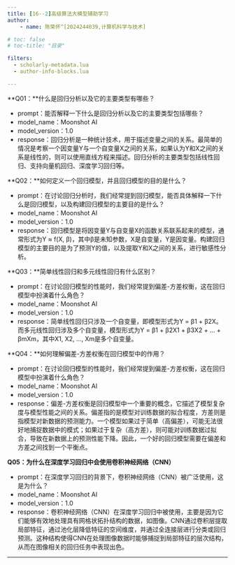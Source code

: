 ```yaml
---
title: [16--2]高级算法大模型辅助学习
author:
    - name: 陈荣怀^[2024244039,计算机科学与技术]

# toc: false
# toc-title: "目录"

filters:
  - scholarly-metadata.lua
  - author-info-blocks.lua

---
```


**Q01：**什么是回归分析以及它的主要类型有哪些？

- prompt：能否解释一下什么是回归分析以及它的主要类型包括哪些？
- model_name：Moonshot AI
- model_version：1.0
- response：回归分析是一种统计技术，用于描述变量之间的关系。最简单的情况是考察一个因变量Y与一个自变量X之间的关系，如果认为Y和X之间的关系是线性的，则可以使用直线方程来描述。回归分析的主要类型包括线性回归、支持向量机回归、深度学习回归等。

**Q02：**如何定义一个回归模型，并且回归模型的目的是什么？

- prompt：在讨论回归分析时，我们经常提到回归模型，能否具体解释一下什么是回归模型，以及构建回归模型的主要目的是什么？
- model_name：Moonshot AI
- model_version：1.0
- response：回归模型是将因变量Y与自变量X的函数关系联系起来的模型，通常形式为Y ≈ f(X, β)，其中β是未知参数，X是自变量，Y是因变量。构建回归模型的主要目的是为了预测Y的值，以及提取Y和X之间的关系，进行敏感性分析。

**Q03：**简单线性回归和多元线性回归有什么区别？

- prompt：在讨论回归模型的性能时，我们经常提到偏差-方差权衡，这在回归模型中扮演着什么角色？
- model_name：Moonshot AI
- model_version：1.0
- response：简单线性回归只涉及一个自变量，即模型形式为Y = β1 + β2X。而多元线性回归涉及多个自变量，模型形式为Y = β1 + β2X1 + β3X2 + ... + βmXm，其中X1, X2, ..., Xm是多个自变量。

**Q04：**如何理解偏差-方差权衡在回归模型中的作用？

- prompt：在讨论回归模型的性能时，我们经常提到偏差-方差权衡，这在回归模型中扮演着什么角色？
- model_name：Moonshot AI
- model_version：1.0
- response：偏差-方差权衡是回归模型中一个重要的概念，它描述了模型复杂度与模型性能之间的关系。偏差指的是模型对训练数据的拟合程度，方差则是指模型对新数据的预测能力。一个模型如果过于简单（高偏差），可能无法很好地捕捉数据中的模式；如果过于复杂（高方差），则可能对训练数据过拟合，导致在新数据上的预测性能下降。因此，一个好的回归模型需要在偏差和方差之间找到一个平衡点。

**Q05：****为什么在深度学习回归中会使用卷积神经网络（CNN）******

- prompt：在深度学习回归的背景下，卷积神经网络（CNN）被广泛使用，这是为什么？
- model_name：Moonshot AI
- model_version：1.0
- response：卷积神经网络（CNN）在深度学习回归中被使用，主要是因为它们能够有效地处理具有网格状拓扑结构的数据，如图像。CNN通过卷积层提取局部特征，通过池化层降低特征的空间维度，并通过全连接层进行分类或回归预测。这种结构使得CNN在处理图像数据时能够捕捉到局部特征的层次结构，从而在图像相关的回归任务中表现出色。

----

